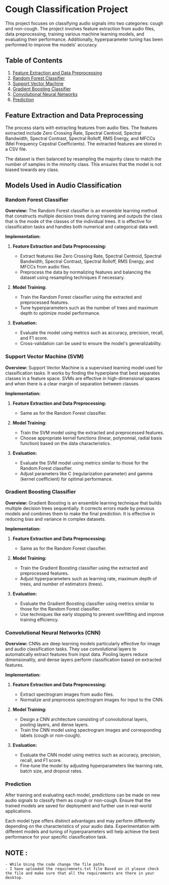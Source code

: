# Cough Classification Project

This project focuses on classifying audio signals into two categories: cough and non-cough. The project involves feature extraction from audio files, data preprocessing, training various machine learning models, and evaluating their performance. Additionally, hyperparameter tuning has been performed to improve the models' accuracy.

## Table of Contents

1. [Feature Extraction and Data Preprocessing](#feature-extraction-and-data-preprocessing)
2. [Random Forest Classifier](#random-forest-classifier)
3. [Support Vector Machine](#support-vector-machine)
4. [Gradient Boosting Classifier](#gradient-boosting-classifier)
5. [Convolutional Neural Networks](#convolutional-neural-networks)
6. [Prediction](#prediction)

## Feature Extraction and Data Preprocessing

The process starts with extracting features from audio files. The features extracted include Zero Crossing Rate, Spectral Centroid, Spectral Bandwidth, Spectral Contrast, Spectral Rolloff, RMS Energy, and MFCCs (Mel Frequency Cepstral Coefficients). The extracted features are stored in a CSV file.

The dataset is then balanced by resampling the majority class to match the number of samples in the minority class. This ensures that the model is not biased towards any class.

## Models Used in Audio Classification

### Random Forest Classifier

**Overview:**
The Random Forest classifier is an ensemble learning method that constructs multiple decision trees during training and outputs the class that is the mode of the classes of the individual trees. It is effective for classification tasks and handles both numerical and categorical data well.

**Implementation:**
1. **Feature Extraction and Data Preprocessing:** 
   - Extract features like Zero Crossing Rate, Spectral Centroid, Spectral Bandwidth, Spectral Contrast, Spectral Rolloff, RMS Energy, and MFCCs from audio files.
   - Preprocess the data by normalizing features and balancing the dataset using resampling techniques if necessary.

2. **Model Training:**
   - Train the Random Forest classifier using the extracted and preprocessed features.
   - Tune hyperparameters such as the number of trees and maximum depth to optimize model performance.

3. **Evaluation:**
   - Evaluate the model using metrics such as accuracy, precision, recall, and F1 score.
   - Cross-validation can be used to ensure the model's generalizability.

### Support Vector Machine (SVM)

**Overview:**
Support Vector Machine is a supervised learning model used for classification tasks. It works by finding the hyperplane that best separates classes in a feature space. SVMs are effective in high-dimensional spaces and when there is a clear margin of separation between classes.

**Implementation:**
1. **Feature Extraction and Data Preprocessing:** 
   - Same as for the Random Forest classifier.

2. **Model Training:**
   - Train the SVM model using the extracted and preprocessed features.
   - Choose appropriate kernel functions (linear, polynomial, radial basis function) based on the data characteristics.

3. **Evaluation:**
   - Evaluate the SVM model using metrics similar to those for the Random Forest classifier.
   - Adjust parameters like C (regularization parameter) and gamma (kernel coefficient) for optimal performance.

### Gradient Boosting Classifier

**Overview:**
Gradient Boosting is an ensemble learning technique that builds multiple decision trees sequentially. It corrects errors made by previous models and combines them to make the final prediction. It is effective in reducing bias and variance in complex datasets.

**Implementation:**
1. **Feature Extraction and Data Preprocessing:** 
   - Same as for the Random Forest classifier.

2. **Model Training:**
   - Train the Gradient Boosting classifier using the extracted and preprocessed features.
   - Adjust hyperparameters such as learning rate, maximum depth of trees, and number of estimators (trees).

3. **Evaluation:**
   - Evaluate the Gradient Boosting classifier using metrics similar to those for the Random Forest classifier.
   - Use techniques like early stopping to prevent overfitting and improve training efficiency.

### Convolutional Neural Networks (CNN)

**Overview:**
CNNs are deep learning models particularly effective for image and audio classification tasks. They use convolutional layers to automatically extract features from input data. Pooling layers reduce dimensionality, and dense layers perform classification based on extracted features.

**Implementation:**
1. **Feature Extraction and Data Preprocessing:** 
   - Extract spectrogram images from audio files.
   - Normalize and preprocess spectrogram images for input to the CNN.

2. **Model Training:**
   - Design a CNN architecture consisting of convolutional layers, pooling layers, and dense layers.
   - Train the CNN model using spectrogram images and corresponding labels (cough or non-cough).

3. **Evaluation:**
   - Evaluate the CNN model using metrics such as accuracy, precision, recall, and F1 score.
   - Fine-tune the model by adjusting hyperparameters like learning rate, batch size, and dropout rates.

### Prediction

After training and evaluating each model, predictions can be made on new audio signals to classify them as cough or non-cough. Ensure that the trained models are saved for deployment and further use in real-world applications.

Each model type offers distinct advantages and may perform differently depending on the characteristics of your audio data. Experimentation with different models and tuning of hyperparameters will help achieve the best performance for your specific classification task.


## NOTE :
    - While Using the code change the file paths 
    - I have uploaded the requiremnets.txt file Based on it please check the file and make sure that all the requirements are there in your desktop.
